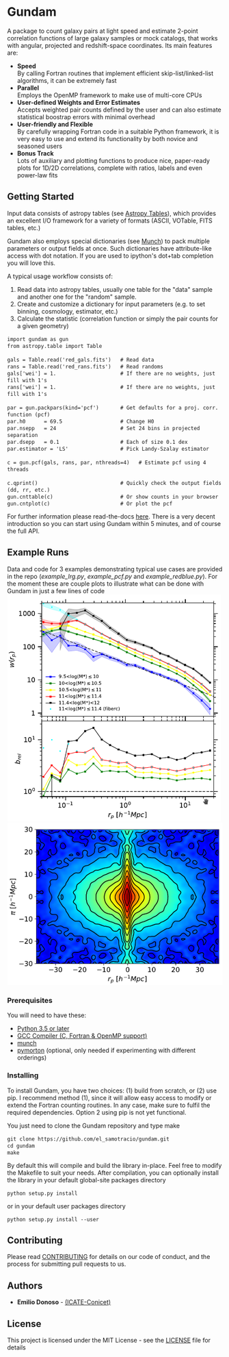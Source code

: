 # Gundam 

A package to count galaxy pairs at light speed and estimate 2-point correlation functions 
of large galaxy samples or mock catalogs, that works with angular, projected and
redshift-space coordinates. Its main features are:

* **Speed**  
By calling Fortran routines that implement efficient skip-list/linked-list algorithms,
it can be extremely fast  
* **Parallel**  
Employs the OpenMP framework to make use of multi-core CPUs  
* **User-defined Weights and Error Estimates**  
Accepts weighted pair counts defined by the user and can also estimate statistical
boostrap errors with minimal overhead  
* **User-friendly and Flexible**  
By carefully wrapping Fortran code in a suitable Python framework, it is very easy to use and extend its functionality by both novice and seasoned users  
* **Bonus Track**  
Lots of auxiliary and plotting functions to produce nice, paper-ready plots for 
1D/2D correlations, complete with ratios, labels and even power-law fits  

## Getting Started
Input data consists of astropy tables (see [Astropy Tables](http://docs.astropy.org/en/stable/table/)), 
which provides an excellent I/O framework for a variety of formats (ASCII, VOTable, FITS tables, etc.)

Gundam also employs special dictionaries (see [Munch](https://pypi.python.org/pypi/munch))
to pack multiple parameters or output fields at once. Such dictionaries have
attribute-like access with dot notation. If you are used to ipython's dot+tab 
completion you will love this.

A typical usage workflow consists of:
1. Read data into astropy tables, usually one table for the "data" sample and 
another one for the "random" sample.
2. Create and customize a dictionary for input parameters (e.g. to set binning, 
cosmology, estimator, etc.)
3. Calculate the statistic (correlation function or simply the pair counts for a 
given geometry)

```
import gundam as gun
from astropy.table import Table

gals = Table.read('red_gals.fits')   # Read data
rans = Table.read('red_rans.fits')   # Read randoms
gals['wei'] = 1.                     # If there are no weights, just fill with 1's
rans['wei'] = 1.                     # If there are no weights, just fill with 1's

par = gun.packpars(kind='pcf')       # Get defaults for a proj. corr. function (pcf)
par.h0      = 69.5                   # Change H0
par.nsepp   = 24                     # Set 24 bins in projected separation
par.dsepp   = 0.1                    # Each of size 0.1 dex
par.estimator = 'LS'                 # Pick Landy-Szalay estimator 

c = gun.pcf(gals, rans, par, nthreads=4)   # Estimate pcf using 4 threads

c.qprint()                           # Quickly check the output fields (dd, rr, etc.)
gun.cnttable(c)                      # Or show counts in your browser
gun.cntplot(c)                       # Or plot the pcf
```

For further information please read-the-docs [here](https://readthedocs.org/projects/gundam/).
There is a very decent introduction so you can start using Gundam within 5 minutes,
and of course the full API.
    
## Example Runs
Data and code for 3 examples demonstrating typical use cases are provided in the 
repo (*example_lrg.py*, *example_pcf.py* and *example_redblue.py*). For the moment 
these are couple plots to illustrate what can be done with Gundam in just a few 
lines of code  
![example01](./docs/image01.png?raw=true "image01")
![example02](./docs/image02.png?raw=true "image02")
    
### Prerequisites

You will need to have these:

* [Python 3.5 or later](http://www.python.org/)
* [GCC Compiler (C, Fortran & OpenMP support)](https://gcc.gnu.org/)
* [munch](https://pypi.python.org/pypi/munch)
* [pymorton](https://github.com/trevorprater/pymorton/) (optional, only needed
if experimenting with different orderings)


### Installing

To install Gundam, you have two choices: (1) build from scratch, or (2) use pip. 
I recommend method (1), since it will allow easy access to modify or extend the 
Fortran counting routines. In any case, make sure to fulfil the required 
dependencies. Option 2 using pip is not yet functional.

You just need to clone the Gundam repository and type make

```
git clone https://github.com/el_samotracio/gundam.git
cd gundam
make
```

By default this will compile and build the library in-place. Feel free to modify 
the Makefile to suit your needs. After compilation, you can optionally install 
the library in your default global-site packages directory

```
python setup.py install
```

or in your default user packages directory

```
python setup.py install --user
```

## Contributing

Please read [CONTRIBUTING](CONTRIBUTING.md) for details on our code of conduct, and the process for submitting pull requests to us.

## Authors

* **Emilio Donoso** - [(ICATE-Conicet)](mailto:edonoso@conicet.gov.ar)

## License

This project is licensed under the MIT License - see the [LICENSE](LICENSE.md) file for details


